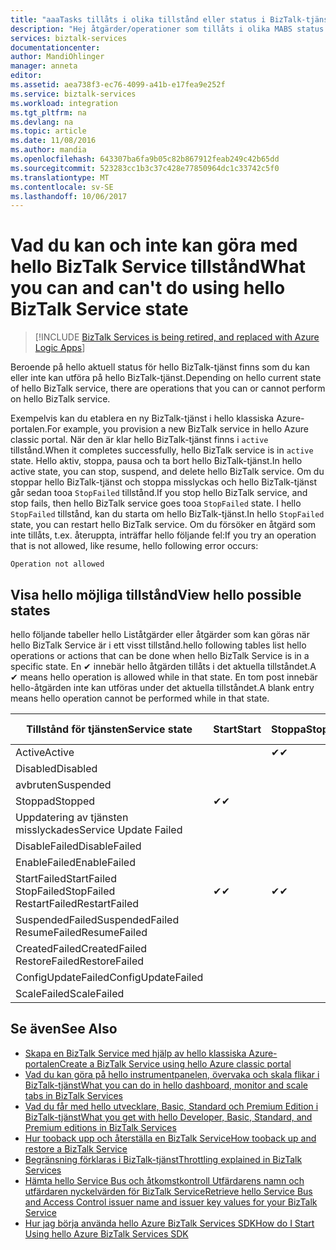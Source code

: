 ```yaml
---
title: "aaaTasks tillåts i olika tillstånd eller status i BizTalk-tjänst | Microsoft Docs"
description: "Hej åtgärder/operationer som tillåts i olika MABS status: stoppa, starta, starta om, pausa, återuppta, ta bort, skala, uppdatera konfigurationen och säkerhetskopiera upp"
services: biztalk-services
documentationcenter: 
author: MandiOhlinger
manager: anneta
editor: 
ms.assetid: aea738f3-ec76-4099-a41b-e17fea9e252f
ms.service: biztalk-services
ms.workload: integration
ms.tgt_pltfrm: na
ms.devlang: na
ms.topic: article
ms.date: 11/08/2016
ms.author: mandia
ms.openlocfilehash: 643307ba6fa9b05c82b867912feab249c42b65dd
ms.sourcegitcommit: 523283cc1b3c37c428e77850964dc1c33742c5f0
ms.translationtype: MT
ms.contentlocale: sv-SE
ms.lasthandoff: 10/06/2017
---
```

# <a name="what-you-can-and-cant-do-using-hello-biztalk-service-state"></a><span data-ttu-id="e75cc-103">Vad du kan och inte kan göra med hello BizTalk Service tillstånd</span><span class="sxs-lookup"><span data-stu-id="e75cc-103">What you can and can't do using hello BizTalk Service state</span></span>

> [!INCLUDE [BizTalk Services is being retired, and replaced with Azure Logic Apps](../../includes/biztalk-services-retirement.md)]

<span data-ttu-id="e75cc-104">Beroende på hello aktuell status för hello BizTalk-tjänst finns som du kan eller inte kan utföra på hello BizTalk-tjänst.</span><span class="sxs-lookup"><span data-stu-id="e75cc-104">Depending on hello current state of hello BizTalk service, there are operations that you can or cannot perform on hello BizTalk service.</span></span>

<span data-ttu-id="e75cc-105">Exempelvis kan du etablera en ny BizTalk-tjänst i hello klassiska Azure-portalen.</span><span class="sxs-lookup"><span data-stu-id="e75cc-105">For example, you provision a new BizTalk service in hello Azure classic portal.</span></span> <span data-ttu-id="e75cc-106">När den är klar hello BizTalk-tjänst finns i `active` tillstånd.</span><span class="sxs-lookup"><span data-stu-id="e75cc-106">When it completes successfully, hello BizTalk service is in `active` state.</span></span> <span data-ttu-id="e75cc-107">Hello aktiv, stoppa, pausa och ta bort hello BizTalk-tjänst.</span><span class="sxs-lookup"><span data-stu-id="e75cc-107">In hello active state, you can stop, suspend, and delete hello BizTalk service.</span></span> <span data-ttu-id="e75cc-108">Om du stoppar hello BizTalk-tjänst och stoppa misslyckas och hello BizTalk-tjänst går sedan tooa `StopFailed` tillstånd.</span><span class="sxs-lookup"><span data-stu-id="e75cc-108">If you stop hello BizTalk service, and stop fails, then hello BizTalk service goes tooa `StopFailed` state.</span></span> <span data-ttu-id="e75cc-109">I hello `StopFailed` tillstånd, kan du starta om hello BizTalk-tjänst.</span><span class="sxs-lookup"><span data-stu-id="e75cc-109">In hello `StopFailed` state, you can restart hello BizTalk service.</span></span> <span data-ttu-id="e75cc-110">Om du försöker en åtgärd som inte tillåts, t.ex. återuppta, inträffar hello följande fel:</span><span class="sxs-lookup"><span data-stu-id="e75cc-110">If you try an operation that is not allowed, like resume, hello following error occurs:</span></span>

`Operation not allowed`

## <a name="view-hello-possible-states"></a><span data-ttu-id="e75cc-111">Visa hello möjliga tillstånd</span><span class="sxs-lookup"><span data-stu-id="e75cc-111">View hello possible states</span></span>

<span data-ttu-id="e75cc-112">hello följande tabeller hello Liståtgärder eller åtgärder som kan göras när hello BizTalk Service är i ett visst tillstånd.</span><span class="sxs-lookup"><span data-stu-id="e75cc-112">hello following tables list hello operations or actions that can be done when hello BizTalk Service is in a specific state.</span></span> <span data-ttu-id="e75cc-113">En ✔ innebär hello åtgärden tillåts i det aktuella tillståndet.</span><span class="sxs-lookup"><span data-stu-id="e75cc-113">A ✔ means hello operation is allowed while in that state.</span></span> <span data-ttu-id="e75cc-114">En tom post innebär hello-åtgärden inte kan utföras under det aktuella tillståndet.</span><span class="sxs-lookup"><span data-stu-id="e75cc-114">A blank entry means hello operation cannot be performed while in that state.</span></span>

| <span data-ttu-id="e75cc-115">Tillstånd för tjänsten</span><span class="sxs-lookup"><span data-stu-id="e75cc-115">Service state</span></span> | <span data-ttu-id="e75cc-116">Start</span><span class="sxs-lookup"><span data-stu-id="e75cc-116">Start</span></span> | <span data-ttu-id="e75cc-117">Stoppa</span><span class="sxs-lookup"><span data-stu-id="e75cc-117">Stop</span></span> | <span data-ttu-id="e75cc-118">Starta om</span><span class="sxs-lookup"><span data-stu-id="e75cc-118">Restart</span></span> | <span data-ttu-id="e75cc-119">Pausa</span><span class="sxs-lookup"><span data-stu-id="e75cc-119">Suspend</span></span> | <span data-ttu-id="e75cc-120">Återuppta</span><span class="sxs-lookup"><span data-stu-id="e75cc-120">Resume</span></span> | <span data-ttu-id="e75cc-121">Ta bort</span><span class="sxs-lookup"><span data-stu-id="e75cc-121">Delete</span></span> | <span data-ttu-id="e75cc-122">Skala</span><span class="sxs-lookup"><span data-stu-id="e75cc-122">Scale</span></span> | <span data-ttu-id="e75cc-123">Uppdatering</span><span class="sxs-lookup"><span data-stu-id="e75cc-123">Update</span></span> <br/> <span data-ttu-id="e75cc-124">Konfiguration</span><span class="sxs-lookup"><span data-stu-id="e75cc-124">Configuration</span></span> | <span data-ttu-id="e75cc-125">Säkerhetskopiering</span><span class="sxs-lookup"><span data-stu-id="e75cc-125">Backup</span></span> |
| --- | --- | --- | --- | --- | --- | --- |--- | --- | --- |
| <span data-ttu-id="e75cc-126">Active</span><span class="sxs-lookup"><span data-stu-id="e75cc-126">Active</span></span> |  | <span data-ttu-id="e75cc-127">✔</span><span class="sxs-lookup"><span data-stu-id="e75cc-127">✔</span></span> | <span data-ttu-id="e75cc-128">✔</span><span class="sxs-lookup"><span data-stu-id="e75cc-128">✔</span></span> | <span data-ttu-id="e75cc-129">✔</span><span class="sxs-lookup"><span data-stu-id="e75cc-129">✔</span></span> |  | <span data-ttu-id="e75cc-130">✔</span><span class="sxs-lookup"><span data-stu-id="e75cc-130">✔</span></span> |<span data-ttu-id="e75cc-131">✔</span><span class="sxs-lookup"><span data-stu-id="e75cc-131">✔</span></span> |<span data-ttu-id="e75cc-132">✔</span><span class="sxs-lookup"><span data-stu-id="e75cc-132">✔</span></span> |<span data-ttu-id="e75cc-133">✔</span><span class="sxs-lookup"><span data-stu-id="e75cc-133">✔</span></span> |
| <span data-ttu-id="e75cc-134">Disabled</span><span class="sxs-lookup"><span data-stu-id="e75cc-134">Disabled</span></span> |  |  |  |  |  | <span data-ttu-id="e75cc-135">✔</span><span class="sxs-lookup"><span data-stu-id="e75cc-135">✔</span></span> | |  |  | 
| <span data-ttu-id="e75cc-136">avbruten</span><span class="sxs-lookup"><span data-stu-id="e75cc-136">Suspended</span></span> |  |  |  |  | <span data-ttu-id="e75cc-137">✔</span><span class="sxs-lookup"><span data-stu-id="e75cc-137">✔</span></span> | <span data-ttu-id="e75cc-138">✔</span><span class="sxs-lookup"><span data-stu-id="e75cc-138">✔</span></span> | |  | <span data-ttu-id="e75cc-139">✔</span><span class="sxs-lookup"><span data-stu-id="e75cc-139">✔</span></span> |
| <span data-ttu-id="e75cc-140">Stoppad</span><span class="sxs-lookup"><span data-stu-id="e75cc-140">Stopped</span></span> | <span data-ttu-id="e75cc-141">✔</span><span class="sxs-lookup"><span data-stu-id="e75cc-141">✔</span></span> |  | <span data-ttu-id="e75cc-142">✔</span><span class="sxs-lookup"><span data-stu-id="e75cc-142">✔</span></span> |  |  | <span data-ttu-id="e75cc-143">✔</span><span class="sxs-lookup"><span data-stu-id="e75cc-143">✔</span></span> | |  | <span data-ttu-id="e75cc-144">✔</span><span class="sxs-lookup"><span data-stu-id="e75cc-144">✔</span></span> |
| <span data-ttu-id="e75cc-145">Uppdatering av tjänsten misslyckades</span><span class="sxs-lookup"><span data-stu-id="e75cc-145">Service Update Failed</span></span> |  |  |  |  |  | <span data-ttu-id="e75cc-146">✔</span><span class="sxs-lookup"><span data-stu-id="e75cc-146">✔</span></span> | |  |  | 
| <span data-ttu-id="e75cc-147">DisableFailed</span><span class="sxs-lookup"><span data-stu-id="e75cc-147">DisableFailed</span></span> |  |  |  |  |  | <span data-ttu-id="e75cc-148">✔</span><span class="sxs-lookup"><span data-stu-id="e75cc-148">✔</span></span> | |  |  | 
| <span data-ttu-id="e75cc-149">EnableFailed</span><span class="sxs-lookup"><span data-stu-id="e75cc-149">EnableFailed</span></span> |  |  |  |  |  | <span data-ttu-id="e75cc-150">✔</span><span class="sxs-lookup"><span data-stu-id="e75cc-150">✔</span></span> | |  |  | 
| <span data-ttu-id="e75cc-151">StartFailed</span><span class="sxs-lookup"><span data-stu-id="e75cc-151">StartFailed</span></span> <br/> <span data-ttu-id="e75cc-152">StopFailed</span><span class="sxs-lookup"><span data-stu-id="e75cc-152">StopFailed</span></span> <br/> <span data-ttu-id="e75cc-153">RestartFailed</span><span class="sxs-lookup"><span data-stu-id="e75cc-153">RestartFailed</span></span> | <span data-ttu-id="e75cc-154">✔</span><span class="sxs-lookup"><span data-stu-id="e75cc-154">✔</span></span> | <span data-ttu-id="e75cc-155">✔</span><span class="sxs-lookup"><span data-stu-id="e75cc-155">✔</span></span> | <span data-ttu-id="e75cc-156">✔</span><span class="sxs-lookup"><span data-stu-id="e75cc-156">✔</span></span> |  |  | <span data-ttu-id="e75cc-157">✔</span><span class="sxs-lookup"><span data-stu-id="e75cc-157">✔</span></span> | | <span data-ttu-id="e75cc-158">✔</span><span class="sxs-lookup"><span data-stu-id="e75cc-158">✔</span></span> | |
| <span data-ttu-id="e75cc-159">SuspendedFailed</span><span class="sxs-lookup"><span data-stu-id="e75cc-159">SuspendedFailed</span></span> <br/> <span data-ttu-id="e75cc-160">ResumeFailed</span><span class="sxs-lookup"><span data-stu-id="e75cc-160">ResumeFailed</span></span>|  |  |  | <span data-ttu-id="e75cc-161">✔</span><span class="sxs-lookup"><span data-stu-id="e75cc-161">✔</span></span> | <span data-ttu-id="e75cc-162">✔</span><span class="sxs-lookup"><span data-stu-id="e75cc-162">✔</span></span> | <span data-ttu-id="e75cc-163">✔</span><span class="sxs-lookup"><span data-stu-id="e75cc-163">✔</span></span> | |  |  | 
| <span data-ttu-id="e75cc-164">CreatedFailed</span><span class="sxs-lookup"><span data-stu-id="e75cc-164">CreatedFailed</span></span> <br/> <span data-ttu-id="e75cc-165">RestoreFailed</span><span class="sxs-lookup"><span data-stu-id="e75cc-165">RestoreFailed</span></span> |  |  |  |  |  | <span data-ttu-id="e75cc-166">✔</span><span class="sxs-lookup"><span data-stu-id="e75cc-166">✔</span></span> | |  |  | 
| <span data-ttu-id="e75cc-167">ConfigUpdateFailed</span><span class="sxs-lookup"><span data-stu-id="e75cc-167">ConfigUpdateFailed</span></span>  |  |  | <span data-ttu-id="e75cc-168">✔</span><span class="sxs-lookup"><span data-stu-id="e75cc-168">✔</span></span> |  |  | <span data-ttu-id="e75cc-169">✔</span><span class="sxs-lookup"><span data-stu-id="e75cc-169">✔</span></span> | |<span data-ttu-id="e75cc-170">✔</span><span class="sxs-lookup"><span data-stu-id="e75cc-170">✔</span></span> | |
| <span data-ttu-id="e75cc-171">ScaleFailed</span><span class="sxs-lookup"><span data-stu-id="e75cc-171">ScaleFailed</span></span> |  |  |  |  |  | <span data-ttu-id="e75cc-172">✔</span><span class="sxs-lookup"><span data-stu-id="e75cc-172">✔</span></span> |<span data-ttu-id="e75cc-173">✔</span><span class="sxs-lookup"><span data-stu-id="e75cc-173">✔</span></span> | |  |  | 



## <a name="see-also"></a><span data-ttu-id="e75cc-174">Se även</span><span class="sxs-lookup"><span data-stu-id="e75cc-174">See Also</span></span>
* [<span data-ttu-id="e75cc-175">Skapa en BizTalk Service med hjälp av hello klassiska Azure-portalen</span><span class="sxs-lookup"><span data-stu-id="e75cc-175">Create a BizTalk Service using hello Azure classic portal</span></span>](http://go.microsoft.com/fwlink/p/?LinkID=302280)<br/>
* [<span data-ttu-id="e75cc-176">Vad du kan göra på hello instrumentpanelen, övervaka och skala flikar i BizTalk-tjänst</span><span class="sxs-lookup"><span data-stu-id="e75cc-176">What you can do in hello dashboard, monitor and scale tabs in BizTalk Services</span></span>](http://go.microsoft.com/fwlink/p/?LinkID=302281)<br/>
* [<span data-ttu-id="e75cc-177">Vad du får med hello utvecklare, Basic, Standard och Premium Edition i BizTalk-tjänst</span><span class="sxs-lookup"><span data-stu-id="e75cc-177">What you get with hello Developer, Basic, Standard, and Premium editions in BizTalk Services</span></span>](http://go.microsoft.com/fwlink/p/?LinkID=302279)<br/>
* [<span data-ttu-id="e75cc-178">Hur tooback upp och återställa en BizTalk Service</span><span class="sxs-lookup"><span data-stu-id="e75cc-178">How tooback up and restore a BizTalk Service</span></span>](http://go.microsoft.com/fwlink/p/?LinkID=329873)<br/>
* [<span data-ttu-id="e75cc-179">Begränsning förklaras i BizTalk-tjänst</span><span class="sxs-lookup"><span data-stu-id="e75cc-179">Throttling explained in BizTalk Services</span></span>](http://go.microsoft.com/fwlink/p/?LinkID=302282)<br/>
* [<span data-ttu-id="e75cc-180">Hämta hello Service Bus och åtkomstkontroll Utfärdarens namn och utfärdaren nyckelvärden för BizTalk Service</span><span class="sxs-lookup"><span data-stu-id="e75cc-180">Retrieve hello Service Bus and Access Control issuer name and issuer key values for your BizTalk Service</span></span>](http://go.microsoft.com/fwlink/p/?LinkID=303941)<br/>
* [<span data-ttu-id="e75cc-181">Hur jag börja använda hello Azure BizTalk Services SDK</span><span class="sxs-lookup"><span data-stu-id="e75cc-181">How do I Start Using hello Azure BizTalk Services SDK</span></span>](http://go.microsoft.com/fwlink/p/?LinkID=302335)

